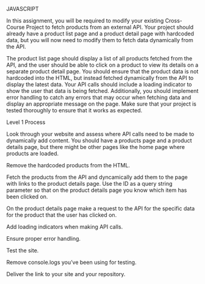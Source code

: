 JAVASCRIPT

In this assignment, you will be required to modify your existing Cross-Course Project to fetch products from an external API. Your project should already have a product list page and a product detail page with hardcoded data, but you will now need to modify them to fetch data dynamically from the API.

The product list page should display a list of all products fetched from the API, and the user should be able to click on a product to view its details on a separate product detail page. You should ensure that the product data is not hardcoded into the HTML, but instead fetched dynamically from the API to display the latest data. Your API calls should include a loading indicator to show the user that data is being fetched. Additionally, you should implement error handling to catch any errors that may occur when fetching data and display an appropriate message on the page. Make sure that your project is tested thoroughly to ensure that it works as expected.

Level 1 Process

Look through your website and assess where API calls need to be made to dynamically add content. You should have a products page and a product details page, but there might be other pages like the home page where products are loaded.

Remove the hardcoded products from the HTML.

Fetch the products from the API and dyncamically add them to the page with links to the product details page. Use the ID as a query string parameter so that on the product details page you know which item has been clicked on.

On the product details page make a request to the API for the specific data for the product that the user has clicked on.

Add loading indicators when making API calls.

Ensure proper error handling.

Test the site.

Remove console.logs you’ve been using for testing.

Deliver the link to your site and your repository.
